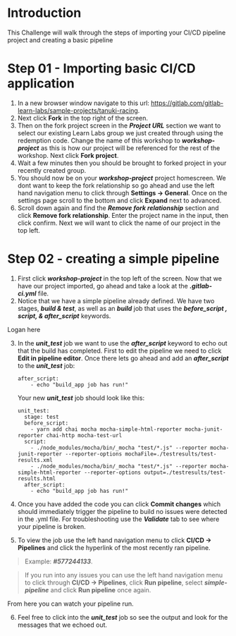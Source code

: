 # Introduction

This Challenge will walk through the steps of importing your CI/CD pipeline project and creating a basic pipeline

# Step 01 - Importing basic CI/CD application

1. In a new browser window navigate to this url: https://gitlab.com/gitlab-learn-labs/sample-projects/tanuki-racing.
2. Next click **Fork** in the top right of the screen.
3. Then on the fork project screen in the **_Project URL_** section we want to select our existing Learn Labs group we just created through using the redemption code. Change the name of this workshop to **_workshop-project_** as this is how our project will be referenced for the rest of the workshop. Next click **Fork project**.
4. Wait a few minutes then you should be brought to forked project in your recently created group.
5. You should now be on your **_workshop-project_** project homescreen. We dont want to keep the fork relationship so go ahead and use the left hand navigation menu to click through **Settings -\> General**. Once on the settings page scroll to the bottom and click **Expand** next to advanced.
6. Scroll down again and find the **_Remove fork relationship_** section and click **Remove fork relationship**. Enter the project name in the input, then click confirm. Next we will want to click the name of our project in the top left.

# Step 02 - creating a simple pipeline

1. First click **_workshop-project_** in the top left of the screen. Now that we have our project imported, go ahead and take a look at the **_.gitlab-ci.yml_** file.
2. Notice that we have a simple pipeline already defined. We have two stages, **_build & test_**, as well as an **_build_** job that uses the **_before_script , script, & after_script_** keywords.

Logan here

3. In the **_unit_test_** job we want to use the **_after_script_** keyword to echo out that the build has completed. First to edit the pipeline we need to click **Edit in pipeline editor**. Once there lets go ahead and add an **_after_script_** to the **_unit_test_** job:

   ```plaintext
   after_script:
       - echo "build_app job has run!"
   ```

   Your new **_unit_test_** job should look like this:

   ```plaintext
   unit_test:
     stage: test
     before_script:
       - yarn add chai mocha mocha-simple-html-reporter mocha-junit-reporter chai-http mocha-test-url
     script:
       - ./node_modules/mocha/bin/_mocha "test/*.js" --reporter mocha-junit-reporter --reporter-options mochaFile=./testresults/test-results.xml
       - ./node_modules/mocha/bin/_mocha "test/*.js" --reporter mocha-simple-html-reporter --reporter-options output=./testresults/test-results.html
     after_script:
       - echo "build_app job has run!"
   ```
4. Once you have added the code you can click **Commit changes** which should immediately trigger the pipeline to build no issues were detected in the .yml file. For troubleshooting use the **_Validate_** tab to see where your pipeline is broken.
5. To view the job use the left hand navigation menu to click **CI/CD -\> Pipelines** and click the hyperlink of the most recently ran pipeline.

> Example: **_#577244133_**.

> If you run into any issues you can use the left hand navigation menu to click through **CI/CD -\> Pipelines**, click **Run pipeline**, select **_simple-pipeline_** and click **Run pipeline** once again.

From here you can watch your pipeline run.

6. Feel free to click into the **_unit_test_** job so see the output and look for the messages that we echoed out.
